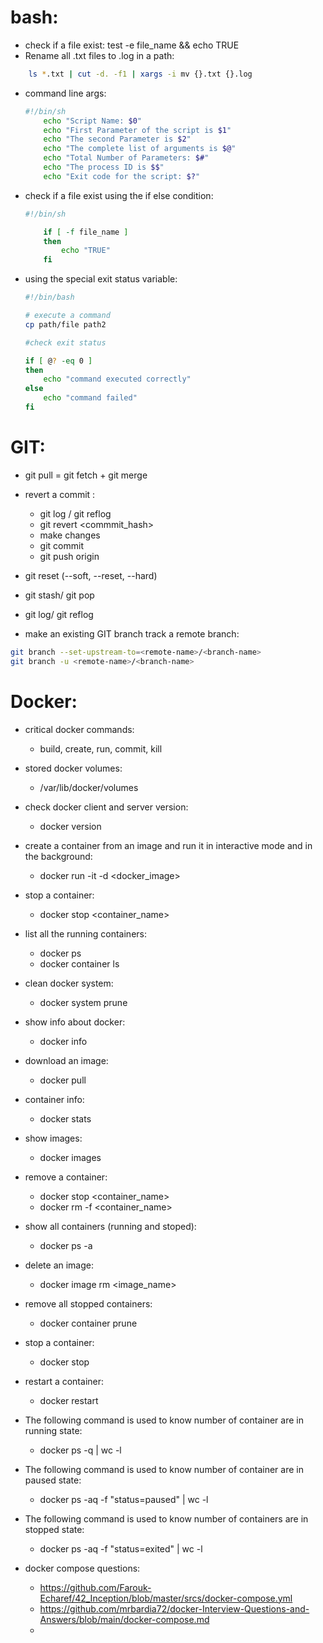 # bash:
- check if a file exist:
    test -e file_name && echo TRUE
- Rename all .txt files to .log in a path:
```bash
    ls *.txt | cut -d. -f1 | xargs -i mv {}.txt {}.log
```
- command line args:
    ```bash
    #!/bin/sh
        echo "Script Name: $0"
        echo "First Parameter of the script is $1"
        echo "The second Parameter is $2"
        echo "The complete list of arguments is $@"
        echo "Total Number of Parameters: $#"
        echo "The process ID is $$"
        echo "Exit code for the script: $?"
    ```
- check if a file exist using the if else condition:
    ```bash
    #!/bin/sh

        if [ -f file_name ]
        then
            echo "TRUE"
        fi
    ```

- using the special exit status variable:

    ```bash
    #!/bin/bash

    # execute a command
    cp path/file path2

    #check exit status

    if [ @? -eq 0 ]
    then
        echo "command executed correctly"
    else
        echo "command failed"
    fi
    ```

# GIT:

- git pull = git fetch + git merge

- revert a commit :
    * git log / git reflog
    * git revert <commmit_hash>
    * make changes
    * git commit 
    * git push origin <branch-name>

- git reset (--soft, --reset, --hard)
- git stash/ git pop
- git log/ git reflog

- make an existing GIT branch track a remote branch:

```bash
git branch --set-upstream-to=<remote-name>/<branch-name>
git branch -u <remote-name>/<branch-name>
```

# Docker:

- critical docker commands:
    * build, create, run, commit, kill

- stored docker volumes:
    * /var/lib/docker/volumes

- check docker client and server version:
    * docker version

- create a container from an image and run it in interactive mode and in the background:
    * docker run -it -d <docker_image>

- stop a container:
    * docker stop <container_name>

- list all the running containers:
    * docker ps
    * docker container ls

- clean docker system:
    * docker system prune

- show info about docker:
    * docker info

- download an image:
    * docker pull

- container info:
    * docker stats

- show images:
    * docker images

- remove a container:
    * docker stop <container_name>
    * docker rm -f <container_name>

- show all containers (running and stoped):
    * docker ps -a

- delete an image:
    * docker image rm <image_name>

- remove all stopped containers:
    * docker container prune

- stop a container:
    * docker stop

- restart a container:
    * docker restart

- The following command is used to know number of container are in running state:

    * docker ps -q | wc -l

- The following command is used to know number of container are in paused state:

    * docker ps -aq -f  "status=paused" | wc -l

- The following command is used to know number of containers are in stopped state:

    * docker ps -aq -f  "status=exited" | wc -l

- docker compose questions:
    * https://github.com/Farouk-Echaref/42_Inception/blob/master/srcs/docker-compose.yml
    * https://github.com/mrbardia72/docker-Interview-Questions-and-Answers/blob/main/docker-compose.md
    * 